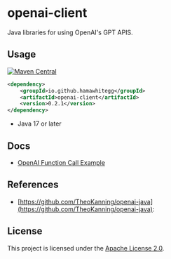 

# openai-client

Java libraries for using OpenAI's GPT APIS.

## Usage
[![Maven Central](https://img.shields.io/maven-central/v/io.github.hamawhitegg/openai-client)](https://maven-badges.herokuapp.com/maven-central/io.github.hamawhitegg/openai-client)
```xml
<dependency>
    <groupId>io.github.hamawhitegg</groupId>
    <artifactId>openai-client</artifactId>
    <version>0.2.1</version>
</dependency>
```
* Java 17 or later

## Docs
- [OpenAI Function Call Example](https://github.com/HamaWhiteGG/langchain-java/blob/main/data/docs/openai-client/OpenAI%20Function%20Call%20Example.md)

## References

- [https://github.com/TheoKanning/openai-java](https://github.com/TheoKanning/openai-java):


## License

This project is licensed under the [Apache License 2.0](LICENSE).

